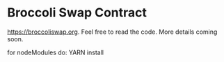 # Broccoli Swap Contract

https://broccoliswap.org. Feel free to read the code. More details coming soon.

for nodeModules do:
YARN install
